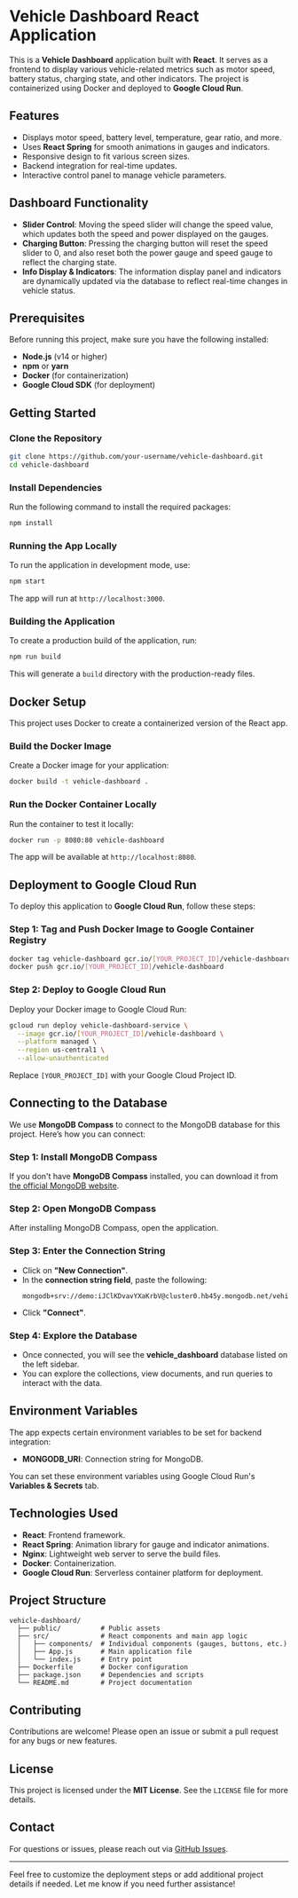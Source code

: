 # Vehicle Dashboard React Application

This is a **Vehicle Dashboard** application built with **React**. It serves as a frontend to display various vehicle-related metrics such as motor speed, battery status, charging state, and other indicators. The project is containerized using Docker and deployed to **Google Cloud Run**.

## Features
- Displays motor speed, battery level, temperature, gear ratio, and more.
- Uses **React Spring** for smooth animations in gauges and indicators.
- Responsive design to fit various screen sizes.
- Backend integration for real-time updates.
- Interactive control panel to manage vehicle parameters.

## Dashboard Functionality
- **Slider Control**: Moving the speed slider will change the speed value, which updates both the speed and power displayed on the gauges.
- **Charging Button**: Pressing the charging button will reset the speed slider to 0, and also reset both the power gauge and speed gauge to reflect the charging state.
- **Info Display & Indicators**: The information display panel and indicators are dynamically updated via the database to reflect real-time changes in vehicle status.

## Prerequisites
Before running this project, make sure you have the following installed:
- **Node.js** (v14 or higher)
- **npm** or **yarn**
- **Docker** (for containerization)
- **Google Cloud SDK** (for deployment)

## Getting Started

### Clone the Repository
```sh
git clone https://github.com/your-username/vehicle-dashboard.git
cd vehicle-dashboard
```

### Install Dependencies
Run the following command to install the required packages:
```sh
npm install
```

### Running the App Locally
To run the application in development mode, use:
```sh
npm start
```
The app will run at `http://localhost:3000`.

### Building the Application
To create a production build of the application, run:
```sh
npm run build
```
This will generate a `build` directory with the production-ready files.

## Docker Setup
This project uses Docker to create a containerized version of the React app.

### Build the Docker Image
Create a Docker image for your application:
```sh
docker build -t vehicle-dashboard .
```

### Run the Docker Container Locally
Run the container to test it locally:
```sh
docker run -p 8080:80 vehicle-dashboard
```
The app will be available at `http://localhost:8080`.

## Deployment to Google Cloud Run
To deploy this application to **Google Cloud Run**, follow these steps:

### Step 1: Tag and Push Docker Image to Google Container Registry
```sh
docker tag vehicle-dashboard gcr.io/[YOUR_PROJECT_ID]/vehicle-dashboard
docker push gcr.io/[YOUR_PROJECT_ID]/vehicle-dashboard
```

### Step 2: Deploy to Google Cloud Run
Deploy your Docker image to Google Cloud Run:
```sh
gcloud run deploy vehicle-dashboard-service \
  --image gcr.io/[YOUR_PROJECT_ID]/vehicle-dashboard \
  --platform managed \
  --region us-central1 \
  --allow-unauthenticated
```

Replace `[YOUR_PROJECT_ID]` with your Google Cloud Project ID.

## Connecting to the Database
We use **MongoDB Compass** to connect to the MongoDB database for this project. Here’s how you can connect:

### Step 1: Install MongoDB Compass
If you don't have **MongoDB Compass** installed, you can download it from [the official MongoDB website](https://www.mongodb.com/products/compass).

### Step 2: Open MongoDB Compass
After installing MongoDB Compass, open the application.

### Step 3: Enter the Connection String
- Click on **"New Connection"**.
- In the **connection string field**, paste the following:
  ```
  mongodb+srv://demo:iJClKDvavYXaKrbV@cluster0.hb45y.mongodb.net/vehicle_dashboard
  ```
- Click **"Connect"**.

### Step 4: Explore the Database
- Once connected, you will see the **vehicle_dashboard** database listed on the left sidebar.
- You can explore the collections, view documents, and run queries to interact with the data.


## Environment Variables
The app expects certain environment variables to be set for backend integration:
- **MONGODB_URI**: Connection string for MongoDB.

You can set these environment variables using Google Cloud Run's **Variables & Secrets** tab.

## Technologies Used
- **React**: Frontend framework.
- **React Spring**: Animation library for gauge and indicator animations.
- **Nginx**: Lightweight web server to serve the build files.
- **Docker**: Containerization.
- **Google Cloud Run**: Serverless container platform for deployment.

## Project Structure
```
vehicle-dashboard/
  ├── public/          # Public assets
  ├── src/             # React components and main app logic
  │   ├── components/  # Individual components (gauges, buttons, etc.)
  │   ├── App.js       # Main application file
  │   └── index.js     # Entry point
  ├── Dockerfile       # Docker configuration
  ├── package.json     # Dependencies and scripts
  └── README.md        # Project documentation
```

## Contributing
Contributions are welcome! Please open an issue or submit a pull request for any bugs or new features.

## License
This project is licensed under the **MIT License**. See the `LICENSE` file for more details.

## Contact
For questions or issues, please reach out via [GitHub Issues](https://github.com/your-username/vehicle-dashboard/issues).

---

Feel free to customize the deployment steps or add additional project details if needed. Let me know if you need further assistance!

